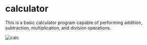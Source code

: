 # calculator
This is a basic calculator program capable of performing addition, subtraction, multiplication, and division operations.

![calc](https://github.com/angeldlg/calculator/assets/44849133/2ad33a7c-170b-4e52-ae82-05d9ad630a15)
